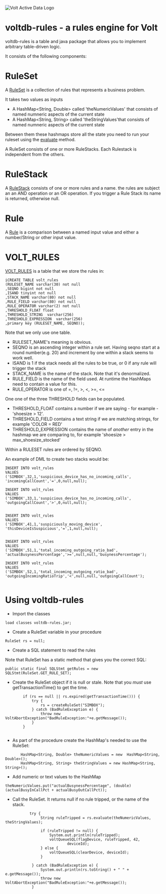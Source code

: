 <img title="Volt Active Data" alt="Volt Active Data Logo" src="http://52.210.27.140:8090/voltdb-awswrangler-servlet/VoltActiveData.png?repo=voltdb-rules">


# voltdb-rules - a rules engine for Volt

voltdb-rules is a table and java package that allows you to implement arbitrary table-driven logic.

It consists of the following components:

# RuleSet 

A [RuleSet](https://github.com/srmadscience/voltdb-rules/blob/main/src/rules/RuleSet.java) is a collection of rules that represents a business problem.

It takes two values as inputs

* A HashMap<String, Double> called 'theNumericValues' that consists of named numneric aspects of the current state
* A HashMap<String, String> called 'theStringValues'that consists of named numneric aspects of the current state

Between them these hashmaps store all the state you need to run your ruleset using the [evaluate](https://github.com/srmadscience/voltdb-rules/blob/main/src/rules/RuleSet.java#L111) method.

A RuleSet consists of one or more RuleStacks. Each Rulestack is independent from the others.

# RuleStack

A [RuleStack](https://github.com/srmadscience/voltdb-rules/blob/main/src/rules/RuleStack.java) consists of one or more rules and a name. the rules are subject an an AND operation or an OR operation. If you trigger a Rule Stack its name is returned, otherwise null. 

# Rule

A [Rule](https://github.com/srmadscience/voltdb-rules/blob/main/src/rules/Rule.java) is a comparison between a named input value and either a number/String or other input value. 

# VOLT_RULES

[VOLT_RULES](https://github.com/srmadscience/voltdb-rules/blob/main/ddl/create_db.sql#L3) is a table that we store the rules in:

````
iCREATE TABLE volt_rules
(RULESET_NAME varchar(30) not null
,SEQNO bigint not null
,ISAND tinyint not null
,STACK_NAME varchar(80) not null
,RULE_FIELD varchar(80) not null
,RULE_OPERATOR varchar(2) not null
,THRESHOLD_FLOAT float 
,THRESHOLD_STRING  varchar(256) 
,THRESHOLD_EXPRESSION  varchar(256) 
,primary key (RULESET_NAME, SEQNO));
````

Note that we only use one table.

* RULESET_NAME's meaning is obvious.
* SEQNO is an ascending integer within a rule set. Having seqno start at a round number(e.g. 20) and increment by one within a stack seems to work well.
* ISAND is 1 if the stack needs all the rules to be true, or 0 if any rule will trigger the stack
* STACK_NAME is the name of the stack. Note that it's denormalized.
* RULE_FIELD is the name of the field used. At runtime the HashMaps need to contain a value for this.
* RULE_OPERATOR is one of =, !=, >, <, >=, <=

One one of the three THRESHOLD fields can be populated.

* THRESHOLD_FLOAT contains a number if we are saying - for example - 'shoesize > 12'. 
* THRESHOLD_FIELD contains a text  string if we are matching strings, for example 'COLOR = RED'
* THRESHOLD_EXPRESSION contains the name of <i>another</i> entry in the hashmap we are comparing to, for example 'shoesize > max_shoesize_stocked'

Within a RULESET rules are ordered by SEQNO.

An example of DML to create two stacks would be:

````
INSERT INTO volt_rules
VALUES
('SIMBOX',32,1,'suspicious_device_has_no_incoming_calls', 'incomingCallCount','=',0,null,null);

INSERT INTO volt_rules
VALUES
('SIMBOX',33,1,'suspicious_device_has_no_incoming_calls', 'outgoingCallCount','>',0,null,null);


INSERT INTO volt_rules
VALUES
('SIMBOX',41,1,'suspiciously_moving_device', 'thisDeviceIsSuspicious','=',1,null,null);


INSERT INTO volt_rules
VALUES
('SIMBOX',51,1,'total_incoming_outgoing_ratio_bad', 'actualBusynessPercentage','>=',null,null,'busynessPercentage');

INSERT INTO volt_rules
VALUES
('SIMBOX',52,1,'total_incoming_outgoing_ratio_bad', 'outgoingIncomingRatioTrip','<',null,null,'outgoingCallCount');


````


# Using voltdb-rules

* Import the classes

````
load classes voltdb-rules.jar;
````

* Create a RuleSet variable in your procedure

````
RuleSet rs = null;
````

* Create a SQL statement to read the rules

Note that RuleSet has a static method that gives you the correct SQL:

````
public static final SQLStmt getRules = new SQLStmt(RuleSet.GET_RULE_SET);
````

* Create the RuleSet object if it is null or stale. Note that you *must* use getTransactionTime() to get the time.

````
        if (rs == null || rs.expired(getTransactionTime())) {
            try {
                rs = createRuleSet("SIMBOX");
            } catch (BadRuleException e) {
                throw new VoltAbortException("BadRuleException:"+e.getMessage());
            }
        }
        
````


 * As part of the procedure create the HashMap's needed to use the RuleSet:
 
````
       HashMap<String, Double> theNumericValues = new  HashMap<String, Double>();
       HashMap<String, String> theStringValues = new HashMap<String, String>();
````
 
*  Add numeric or text values to the HashMap

````
theNumericValues.put("actualBusynessPercentage", (double) (actualBusyInCallPct + actualBusyOutCallPct));  
````

* Call the RuleSet. It returns null if no rule tripped, or the name of the stack.

````
           try {
                String ruleTripped = rs.evaluate(theNumericValues, theStringValues);
                
                if (ruleTripped != null) {
                    System.out.println(ruleTripped);
                    voltQueueSQL(flagDevice, ruleTripped, 42,
                            deviceId);
                } else {
                    voltQueueSQL(clearDevice, deviceId);
                }
                
            } catch (BadRuleException e) {
                System.out.println(rs.toString() + " " + e.getMessage());
                throw new VoltAbortException("BadRuleException:"+e.getMessage());
            }
````
